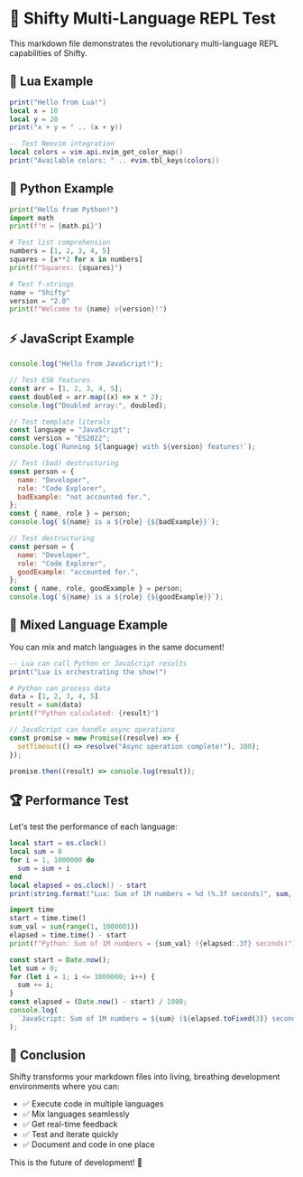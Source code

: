 # 🚀 Shifty Multi-Language REPL Test

This markdown file demonstrates the revolutionary multi-language REPL capabilities of Shifty.

## 🔧 Lua Example

```lua
print("Hello from Lua!")
local x = 10
local y = 20
print("x + y = " .. (x + y))

-- Test Neovim integration
local colors = vim.api.nvim_get_color_map()
print("Available colors: " .. #vim.tbl_keys(colors))
```

## 🐍 Python Example

```python
print("Hello from Python!")
import math
print(f"π = {math.pi}")
```

```python
# Test list comprehension
numbers = [1, 2, 3, 4, 5]
squares = [x**2 for x in numbers]
print(f"Squares: {squares}")

# Test f-strings
name = "Shifty"
version = "2.0"
print(f"Welcome to {name} v{version}!")
```

## ⚡ JavaScript Example

```javascript
console.log("Hello from JavaScript!");

// Test ES6 features
const arr = [1, 2, 3, 4, 5];
const doubled = arr.map((x) => x * 2);
console.log("Doubled array:", doubled);
```

```javascript
// Test template literals
const language = "JavaScript";
const version = "ES2022";
console.log(`Running ${language} with ${version} features!`);
```

```javascript
// Test (bad) destructuring
const person = {
  name: "Developer",
  role: "Code Explorer",
  badExample: "not accounted for.",
};
const { name, role } = person;
console.log(`${name} is a ${role} {${badExample}}`);
```

```javascript
// Test destructuring
const person = {
  name: "Developer",
  role: "Code Explorer",
  goodExample: "accounted for.",
};
const { name, role, goodExample } = person;
console.log(`${name} is a ${role} {${goodExample}}`);
```

## 🎯 Mixed Language Example

You can mix and match languages in the same document!

```lua
-- Lua can call Python or JavaScript results
print("Lua is orchestrating the show!")
```

```python
# Python can process data
data = [1, 2, 3, 4, 5]
result = sum(data)
print(f"Python calculated: {result}")
```

```javascript
// JavaScript can handle async operations
const promise = new Promise((resolve) => {
  setTimeout(() => resolve("Async operation complete!"), 100);
});

promise.then((result) => console.log(result));
```

## 🏆 Performance Test

Let's test the performance of each language:

```lua
local start = os.clock()
local sum = 0
for i = 1, 1000000 do
  sum = sum + i
end
local elapsed = os.clock() - start
print(string.format("Lua: Sum of 1M numbers = %d (%.3f seconds)", sum, elapsed))
```

```python
import time
start = time.time()
sum_val = sum(range(1, 1000001))
elapsed = time.time() - start
print(f"Python: Sum of 1M numbers = {sum_val} ({elapsed:.3f} seconds)")
```

```javascript
const start = Date.now();
let sum = 0;
for (let i = 1; i <= 1000000; i++) {
  sum += i;
}
const elapsed = (Date.now() - start) / 1000;
console.log(
  `JavaScript: Sum of 1M numbers = ${sum} (${elapsed.toFixed(3)} seconds)`,
);
```

## 🎉 Conclusion

Shifty transforms your markdown files into living, breathing development environments where you can:

- ✅ Execute code in multiple languages
- ✅ Mix languages seamlessly
- ✅ Get real-time feedback
- ✅ Test and iterate quickly
- ✅ Document and code in one place

This is the future of development! 🚀
